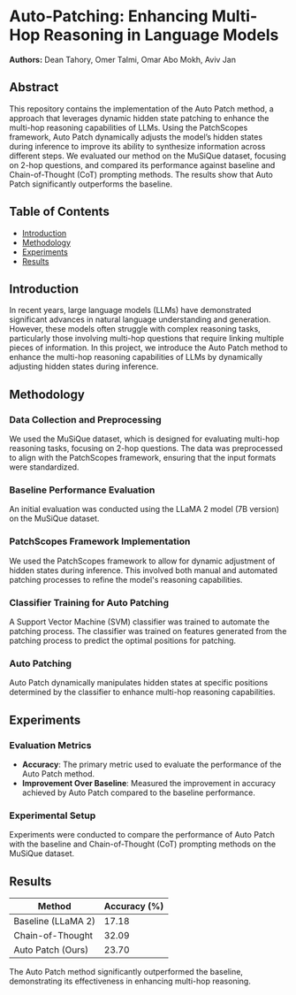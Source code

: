 # Auto-Patching: Enhancing Multi-Hop Reasoning in Language Models

**Authors:** Dean Tahory, Omer Talmi, Omar Abo Mokh, Aviv Jan

## Abstract

This repository contains the implementation of the Auto Patch method, a approach that leverages dynamic hidden state patching to enhance the multi-hop reasoning capabilities of LLMs. Using the PatchScopes framework, Auto Patch dynamically adjusts the model’s hidden states during inference to improve its ability to synthesize information across different steps. We evaluated our method on the MuSiQue dataset, focusing on 2-hop questions, and compared its performance against baseline and Chain-of-Thought (CoT) prompting methods. The results show that Auto Patch significantly outperforms the baseline.

## Table of Contents

- [Introduction](#introduction)
- [Methodology](#methodology)
- [Experiments](#experiments)
- [Results](#results)

## Introduction

In recent years, large language models (LLMs) have demonstrated significant advances in natural language understanding and generation. However, these models often struggle with complex reasoning tasks, particularly those involving multi-hop questions that require linking multiple pieces of information. In this project, we introduce the Auto Patch method to enhance the multi-hop reasoning capabilities of LLMs by dynamically adjusting hidden states during inference.

## Methodology

### Data Collection and Preprocessing

We used the MuSiQue dataset, which is designed for evaluating multi-hop reasoning tasks, focusing on 2-hop questions. The data was preprocessed to align with the PatchScopes framework, ensuring that the input formats were standardized.

### Baseline Performance Evaluation

An initial evaluation was conducted using the LLaMA 2 model (7B version) on the MuSiQue dataset.

### PatchScopes Framework Implementation

We used the PatchScopes framework to allow for dynamic adjustment of hidden states during inference. This involved both manual and automated patching processes to refine the model's reasoning capabilities.

### Classifier Training for Auto Patching

A Support Vector Machine (SVM) classifier was trained to automate the patching process. The classifier was trained on features generated from the patching process to predict the optimal positions for patching.

### Auto Patching

Auto Patch dynamically manipulates hidden states at specific positions determined by the classifier to enhance multi-hop reasoning capabilities.

## Experiments

### Evaluation Metrics

- **Accuracy**: The primary metric used to evaluate the performance of the Auto Patch method.
- **Improvement Over Baseline**: Measured the improvement in accuracy achieved by Auto Patch compared to the baseline performance.

### Experimental Setup

Experiments were conducted to compare the performance of Auto Patch with the baseline and Chain-of-Thought (CoT) prompting methods on the MuSiQue dataset.

## Results

| Method               | Accuracy (%) |
|----------------------|--------------|
| Baseline (LLaMA 2)   | 17.18        |
| Chain-of-Thought     | 32.09        |
| Auto Patch (Ours)    | 23.70        |

The Auto Patch method significantly outperformed the baseline, demonstrating its effectiveness in enhancing multi-hop reasoning.
